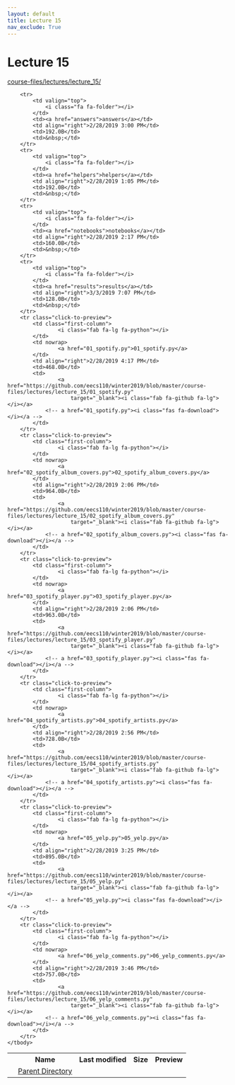 ```yaml
---
layout: default
title: Lecture 15
nav_exclude: True
---
```


# Lecture 15

[course-files/lectures/lecture_15/](.)

<table class="tbl-files">
    <tbody>
        <tr>
            <th valign="top"></th>
            <th>Name</th>
            <th>Last modified</th>
            <th>Size</th>
            <th>Preview</th>
        </tr>
        <tr>
            <td valign="top">
                <i class="fa fa-folder-open"></i>
            </td>
            <td><a href="../">Parent Directory</a></td>
            <td>&nbsp;</td>
            <td>&nbsp;</td>
            <td>&nbsp;</td>
        </tr>

        <tr>
            <td valign="top">
                <i class="fa fa-folder"></i>
            </td>
            <td><a href="answers">answers</a></td>
            <td align="right">2/28/2019 3:00 PM</td>
            <td>192.0B</td>
            <td>&nbsp;</td>
        </tr>
        <tr>
            <td valign="top">
                <i class="fa fa-folder"></i>
            </td>
            <td><a href="helpers">helpers</a></td>
            <td align="right">2/28/2019 1:05 PM</td>
            <td>192.0B</td>
            <td>&nbsp;</td>
        </tr>
        <tr>
            <td valign="top">
                <i class="fa fa-folder"></i>
            </td>
            <td><a href="notebooks">notebooks</a></td>
            <td align="right">2/28/2019 2:17 PM</td>
            <td>160.0B</td>
            <td>&nbsp;</td>
        </tr>
        <tr>
            <td valign="top">
                <i class="fa fa-folder"></i>
            </td>
            <td><a href="results">results</a></td>
            <td align="right">3/3/2019 7:07 PM</td>
            <td>128.0B</td>
            <td>&nbsp;</td>
        </tr>
        <tr class="click-to-preview">
            <td class="first-column">
                    <i class="fab fa-lg fa-python"></i>
            </td>
            <td nowrap>
                    <a href="01_spotify.py">01_spotify.py</a>
            </td>
            <td align="right">2/28/2019 4:17 PM</td>
            <td>468.0B</td>
            <td>
                    <a href="https://github.com/eecs110/winter2019/blob/master/course-files/lectures/lecture_15/01_spotify.py" 
                        target="_blank"><i class="fab fa-github fa-lg"></i></a>
                <!-- a href="01_spotify.py"><i class="fas fa-download"></i></a -->
            </td>
        </tr>
        <tr class="click-to-preview">
            <td class="first-column">
                    <i class="fab fa-lg fa-python"></i>
            </td>
            <td nowrap>
                    <a href="02_spotify_album_covers.py">02_spotify_album_covers.py</a>
            </td>
            <td align="right">2/28/2019 2:06 PM</td>
            <td>964.0B</td>
            <td>
                    <a href="https://github.com/eecs110/winter2019/blob/master/course-files/lectures/lecture_15/02_spotify_album_covers.py" 
                        target="_blank"><i class="fab fa-github fa-lg"></i></a>
                <!-- a href="02_spotify_album_covers.py"><i class="fas fa-download"></i></a -->
            </td>
        </tr>
        <tr class="click-to-preview">
            <td class="first-column">
                    <i class="fab fa-lg fa-python"></i>
            </td>
            <td nowrap>
                    <a href="03_spotify_player.py">03_spotify_player.py</a>
            </td>
            <td align="right">2/28/2019 2:06 PM</td>
            <td>963.0B</td>
            <td>
                    <a href="https://github.com/eecs110/winter2019/blob/master/course-files/lectures/lecture_15/03_spotify_player.py" 
                        target="_blank"><i class="fab fa-github fa-lg"></i></a>
                <!-- a href="03_spotify_player.py"><i class="fas fa-download"></i></a -->
            </td>
        </tr>
        <tr class="click-to-preview">
            <td class="first-column">
                    <i class="fab fa-lg fa-python"></i>
            </td>
            <td nowrap>
                    <a href="04_spotify_artists.py">04_spotify_artists.py</a>
            </td>
            <td align="right">2/28/2019 2:56 PM</td>
            <td>728.0B</td>
            <td>
                    <a href="https://github.com/eecs110/winter2019/blob/master/course-files/lectures/lecture_15/04_spotify_artists.py" 
                        target="_blank"><i class="fab fa-github fa-lg"></i></a>
                <!-- a href="04_spotify_artists.py"><i class="fas fa-download"></i></a -->
            </td>
        </tr>
        <tr class="click-to-preview">
            <td class="first-column">
                    <i class="fab fa-lg fa-python"></i>
            </td>
            <td nowrap>
                    <a href="05_yelp.py">05_yelp.py</a>
            </td>
            <td align="right">2/28/2019 3:25 PM</td>
            <td>895.0B</td>
            <td>
                    <a href="https://github.com/eecs110/winter2019/blob/master/course-files/lectures/lecture_15/05_yelp.py" 
                        target="_blank"><i class="fab fa-github fa-lg"></i></a>
                <!-- a href="05_yelp.py"><i class="fas fa-download"></i></a -->
            </td>
        </tr>
        <tr class="click-to-preview">
            <td class="first-column">
                    <i class="fab fa-lg fa-python"></i>
            </td>
            <td nowrap>
                    <a href="06_yelp_comments.py">06_yelp_comments.py</a>
            </td>
            <td align="right">2/28/2019 3:46 PM</td>
            <td>757.0B</td>
            <td>
                    <a href="https://github.com/eecs110/winter2019/blob/master/course-files/lectures/lecture_15/06_yelp_comments.py" 
                        target="_blank"><i class="fab fa-github fa-lg"></i></a>
                <!-- a href="06_yelp_comments.py"><i class="fas fa-download"></i></a -->
            </td>
        </tr>
    </tbody>
</table>

